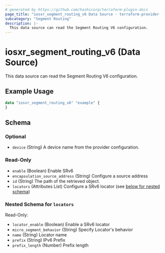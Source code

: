 ```yaml
---
# generated by https://github.com/hashicorp/terraform-plugin-docs
page_title: "iosxr_segment_routing_v6 Data Source - terraform-provider-iosxr"
subcategory: "Segment Routing"
description: |-
  This data source can read the Segment Routing V6 configuration.
---
```


# iosxr_segment_routing_v6 (Data Source)

This data source can read the Segment Routing V6 configuration.

## Example Usage

```terraform
data "iosxr_segment_routing_v6" "example" {
}
```

<!-- schema generated by tfplugindocs -->
## Schema

### Optional

- `device` (String) A device name from the provider configuration.

### Read-Only

- `enable` (Boolean) Enable SRv6
- `encapsulation_source_address` (String) Configure a source address
- `id` (String) The path of the retrieved object.
- `locators` (Attributes List) Configure a SRv6 locator (see [below for nested schema](#nestedatt--locators))

<a id="nestedatt--locators"></a>
### Nested Schema for `locators`

Read-Only:

- `locator_enable` (Boolean) Enable a SRv6 locator
- `micro_segment_behavior` (String) Specify Locator's behavior
- `name` (String) Locator name
- `prefix` (String) IPv6 Prefix
- `prefix_length` (Number) Prefix length


